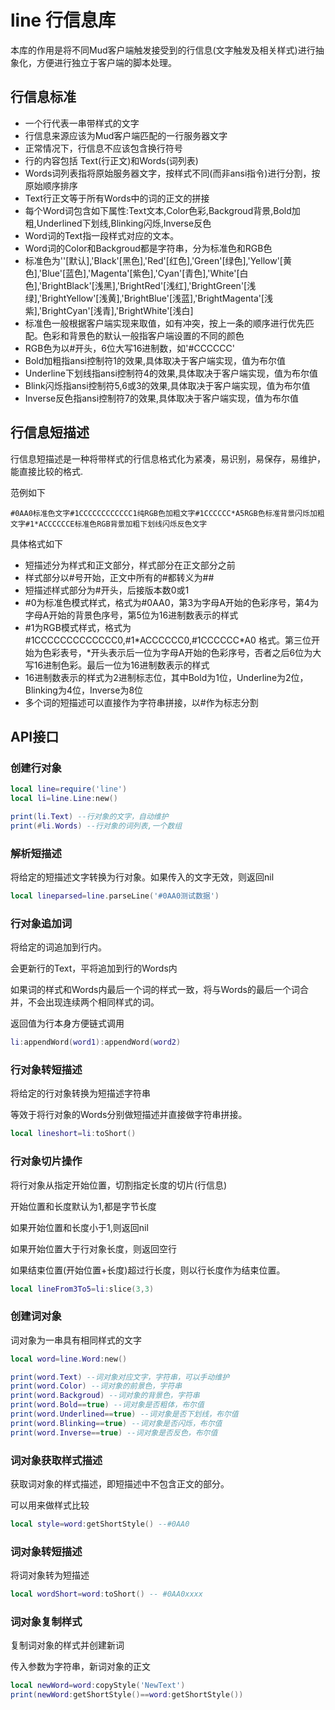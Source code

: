 # line 行信息库

本库的作用是将不同Mud客户端触发接受到的行信息(文字触发及相关样式)进行抽象化，方便进行独立于客户端的脚本处理。

## 行信息标准

* 一个行代表一串带样式的文字
* 行信息来源应该为Mud客户端匹配的一行服务器文字
* 正常情况下，行信息不应该包含换行符号
* 行的内容包括 Text(行正文)和Words(词列表)
* Words词列表指将原始服务器文字，按样式不同(而非ansi指令)进行分割，按原始顺序排序
* Text行正文等于所有Words中的词的正文的拼接
* 每个Word词包含如下属性:Text文本,Color色彩,Backgroud背景,Bold加粗,Underlined下划线,Blinking闪烁,Inverse反色
* Word词的Text指一段样式对应的文本。
* Word词的Color和Backgroud都是字符串，分为标准色和RGB色
* 标准色为''[默认],'Black'[黑色],'Red'[红色],'Green'[绿色],'Yellow'[黄色],'Blue'[蓝色],'Magenta'[紫色],'Cyan'[青色],'White'[白色],'BrightBlack'[浅黑],'BrightRed'[浅红],'BrightGreen'[浅绿],'BrightYellow'[浅黄],'BrightBlue'[浅蓝],'BrightMagenta'[浅紫],'BrightCyan'[浅青],'BrightWhite'[浅白]
* 标准色一般根据客户端实现来取值，如有冲突，按上一条的顺序进行优先匹配。色彩和背景色的默认一般指客户端设置的不同的颜色
* RGB色为以#开头，6位大写16进制数，如'#CCCCCC'
* Bold加粗指ansi控制符1的效果,具体取决于客户端实现，值为布尔值
* Underline下划线指ansi控制符4的效果,具体取决于客户端实现，值为布尔值
* Blink闪烁指ansi控制符5,6或3的效果,具体取决于客户端实现，值为布尔值
* Inverse反色指ansi控制符7的效果,具体取决于客户端实现，值为布尔值

## 行信息短描述

行信息短描述是一种将带样式的行信息格式化为紧凑，易识别，易保存，易维护，能直接比较的格式.

范例如下

```
#0AA0标准色文字#1CCCCCCCCCCCC1纯RGB色加粗文字#1CCCCCC*A5RGB色标准背景闪烁加粗文字#1*ACCCCCCE标准色RGB背景加粗下划线闪烁反色文字
```

具体格式如下

* 短描述分为样式和正文部分，样式部分在正文部分之前
* 样式部分以#号开始，正文中所有的#都转义为##
* 短描述样式部分为#开头，后接版本数0或1
* #0为标准色模式样式，格式为#0AA0，第3为字母A开始的色彩序号，第4为字母A开始的背景色序号，第5位为16进制数表示的样式
* #1为RGB模式样式，格式为#1CCCCCCCCCCCCC0,#1\*ACCCCCC0,#1CCCCCC\*A0 格式。第三位开始为色彩表号，\*开头表示后一位为字母A开始的色彩序号，否者之后6位为大写16进制色彩。最后一位为16进制数表示的样式
* 16进制数表示的样式为2进制标志位，其中Bold为1位，Underline为2位，Blinking为4位，Inverse为8位
* 多个词的短描述可以直接作为字符串拼接，以#作为标志分割
## API接口

### 创建行对象

```lua
local line=require('line')
local li=line.Line:new()

print(li.Text) --行对象的文字，自动维护
print(#li.Words) --行对象的词列表,一个数组
```
### 解析短描述

将给定的短描述文字转换为行对象。如果传入的文字无效，则返回nil

```lua
local lineparsed=line.parseLine('#0AA0测试数据')
```

### 行对象追加词

将给定的词追加到行内。

会更新行的Text，平将追加到行的Words内

如果词的样式和Words内最后一个词的样式一致，将与Words的最后一个词合并，不会出现连续两个相同样式的词。

返回值为行本身方便链式调用
```lua
li:appendWord(word1):appendWord(word2)
```
### 行对象转短描述

将给定的行对象转换为短描述字符串

等效于将行对象的Words分别做短描述并直接做字符串拼接。

```lua
local lineshort=li:toShort()
```

### 行对象切片操作

将行对象从指定开始位置，切割指定长度的切片(行信息)

开始位置和长度默认为1,都是字节长度

如果开始位置和长度小于1,则返回nil

如果开始位置大于行对象长度，则返回空行

如果结束位置(开始位置+长度)超过行长度，则以行长度作为结束位置。

```lua
local lineFrom3To5=li:slice(3,3)
```

### 创建词对象

词对象为一串具有相同样式的文字

```lua
local word=line.Word:new()

print(word.Text) --词对象对应文字，字符串，可以手动维护
print(word.Color) --词对象的前景色，字符串
print(word.Backgroud) --词对象的背景色，字符串
print(word.Bold==true) --词对象是否粗体，布尔值
print(word.Underlined==true) --词对象是否下划线，布尔值
print(word.Blinking==true) --词对象是否闪烁，布尔值
print(word.Inverse==true) --词对象是否反色，布尔值
```

### 词对象获取样式描述

获取词对象的样式描述，即短描述中不包含正文的部分。

可以用来做样式比较

```lua
local style=word:getShortStyle() --#0AA0
```

### 词对象转短描述

将词对象转为短描述

```lua
local wordShort=word:toShort() -- #0AA0xxxx
```

### 词对象复制样式

复制词对象的样式并创建新词

传入参数为字符串，新词对象的正文

```lua
local newWord=word:copyStyle('NewText')
print(newWord:getShortStyle()==word:getShortStyle())
```